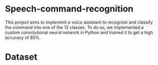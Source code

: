 # Speech-command-recognition
This project aims to implement a voice assistant to recognize and classify the command into one of the 12 classes. To do so, we implemented a custom convolutional neural network in Python and trained it to get a high accuracy of 85%.

# Dataset
